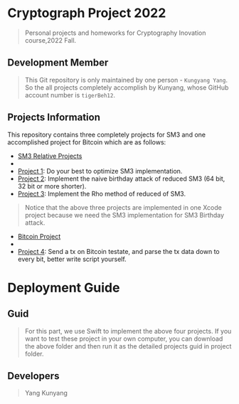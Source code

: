 # Cryptograph Project 2022
> Personal projects and homeworks for Cryptography Inovation course,2022 Fall.
## Development Member
> This Git repository is only maintained by one person - `Kungyang Yang`. So the all projects completely accomplish by Kunyang, whose GitHub account number is `tigerBeh12`.





## Projects Information
This repository contains three completely projects for SM3 and one accomplished project for Bitcoin which are as follows:  
- [SM3 Relative Projects](#SM3)
- 
- [Project 1](#Project): Do your best to optimize SM3 implementation.
- [Project 2](#Project): Implement the naive birthday attack of reduced SM3 (64 bit, 32 bit or more shorter).
- [Project 3](#Project): Implement the Rho method of reduced of SM3.

> Notice that the above three projects are implemented in one Xcode project because we need the SM3 implementation for SM3 Birthday attack.

- [Bitcoin Project](#Bitcoin)
- 
- [Project 4](#Project): Send a tx on Bitcoin testate, and parse the tx data down to every bit, better write script yourself.



# Deployment Guide

## Guid

> For this part, we use Swift to implement the above four projects. If you want to
test these project in your own computer, you can download the above folder and then run it as the detailed projects guid in project folder. 

## Developers

> Yang Kunyang


